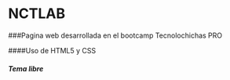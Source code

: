 # NCTLAB

###Pagina web desarrollada en el bootcamp Tecnolochichas PRO

####Uso de HTML5 y CSS
##### Tema libre
